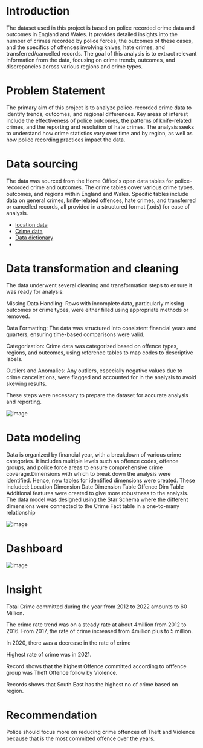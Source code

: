 # Introduction
The dataset used in this project is based on police recorded crime data and outcomes in England and Wales. It provides detailed insights into the number of crimes recorded by police forces, the outcomes of these cases, and the specifics of offences involving knives, hate crimes, and transferred/cancelled records. The goal of this analysis is to extract relevant information from the data, focusing on crime trends, outcomes, and discrepancies across various regions and crime types.
# Problem Statement
The primary aim of this project is to analyze police-recorded crime data to identify trends, outcomes, and regional differences. Key areas of interest include the effectiveness of police outcomes, the patterns of knife-related crimes, and the reporting and resolution of hate crimes. The analysis seeks to understand how crime statistics vary over time and by region, as well as how police recording practices impact the data.
# Data sourcing
The data was sourced from the Home Office's open data tables for police-recorded crime and outcomes. The crime tables cover various crime types, outcomes, and regions within England and Wales. Specific tables include data on general crimes, knife-related offences, hate crimes, and transferred or cancelled records, all provided in a structured format (.ods) for ease of analysis.
- [location data](https://docs.google.com/spreadsheets/d/12_rGg2I15b8fcCuI3-sa6s_ZFo_GO6ODY4_CmGzXqms/edit?usp=classroom_web&authuser=0)
- [Crime data](https://docs.google.com/spreadsheets/d/10tMLxKFBo_yIbFgpzbFul6xO9JhHG8yth8ZM2RXc6Gc/edit?usp=classroom_web&authuser=0)
- [Data dictionary](https://drive.google.com/file/d/1UanB-0CzhQIlMBdpBprS7t8d0W_L2jHx/view?usp=classroom_web&authuser=0)
- 
# Data transformation and cleaning
The data underwent several cleaning and transformation steps to ensure it was ready for analysis:<br>

Missing Data Handling: Rows with incomplete data, particularly missing outcomes or crime types, were either filled using appropriate methods or removed.<BR>

Data Formatting: The data was structured into consistent financial years and quarters, ensuring time-based comparisons were valid.<BR>

Categorization: Crime data was categorized based on offence types, regions, and outcomes, using reference tables to map codes to descriptive labels.<BR>

Outliers and Anomalies: Any outliers, especially negative values due to crime cancellations, were flagged and accounted for in the analysis to avoid skewing results.<BR>

These steps were necessary to prepare the dataset for accurate analysis and reporting.<BR>

![image](https://github.com/user-attachments/assets/3c583e4c-5f4a-4a1a-9186-0874c6fa22a5)

# Data modeling
 Data is organized by financial year, with a breakdown of various crime categories. It includes multiple levels such as offence codes, offence groups, and police force areas to ensure comprehensive crime coverage.Dimensions with which to break down the analysis were identified. Hence, new tables for identified dimensions were created. These included:
Location Dimension
Date Dimension Table
Offence Dim Table
Additional features were created to give more robustness to the analysis.
The data model was designed using the Star Schema where the different dimensions were connected to the Crime Fact table in a one-to-many relationship<br>

![image](https://github.com/user-attachments/assets/ef18b447-4935-4038-8e35-649eeedb7f31)

# Dashboard
![image](https://github.com/user-attachments/assets/ed08d311-b60c-4491-8604-9135604b0739)

# Insight
Total Crime committed during the year from 2012 to 2022 amounts to 60 Million.<br>

The crime rate trend  was on a steady rate at about 4million from 2012 to 2016. From 2017, the rate of crime increased from 4million plus to 5 million.<br>

In 2020, there was a decrease in the rate of crime<br>

Highest rate of crime was in 2021.<br>

Record shows that the highest Offence committed according to offfence group was Theft Offence follow by Violence.<br>

Records shows that South East has the highest no of crime based on region.

# Recommendation
Police should focus more on reducing crime offences of Theft and Violence because that is the most committed offence over the years.




